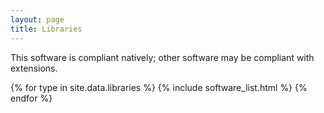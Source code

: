 ```yaml
---
layout: page
title: Libraries
---
```

This software is compliant natively; other software may be compliant with extensions.

{% for type in site.data.libraries %}
{% include software_list.html %}
{% endfor %}
